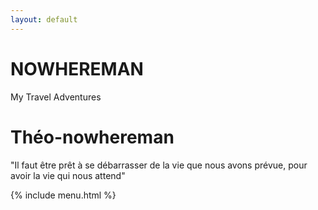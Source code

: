 ```yaml
---
layout: default
---
```


# NOWHEREMAN
My Travel Adventures

# Théo-nowhereman

"Il faut être prêt à se débarrasser de la vie que nous avons prévue, pour avoir la vie qui nous attend"

{% include menu.html %}
